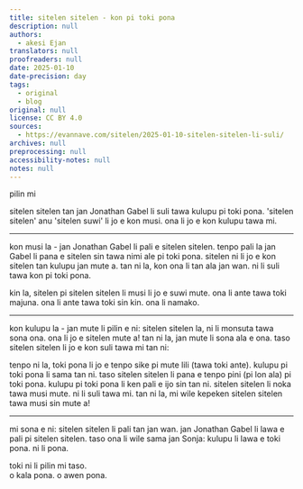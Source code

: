 ```yaml
---
title: sitelen sitelen - kon pi toki pona
description: null
authors:
  - akesi Ejan
translators: null
proofreaders: null
date: 2025-01-10
date-precision: day
tags:
  - original
  - blog
original: null
license: CC BY 4.0
sources:
  - https://evannave.com/sitelen/2025-01-10-sitelen-sitelen-li-suli/
archives: null
preprocessing: null
accessibility-notes: null
notes: null
---
```


pilin mi

sitelen sitelen tan jan Jonathan Gabel li suli tawa kulupu pi toki pona. 'sitelen sitelen' anu 'sitelen suwi' li jo e kon musi. ona li jo e kon kulupu tawa mi.

---

kon musi la - jan Jonathan Gabel li pali e sitelen sitelen. tenpo pali la jan Gabel li pana e sitelen sin tawa nimi ale pi toki pona. sitelen ni li jo e kon sitelen tan kulupu jan mute a. tan ni la, kon ona li tan ala jan wan. ni li suli tawa kon pi toki pona.

kin la, sitelen pi sitelen sitelen li musi li jo e suwi mute. ona li ante tawa toki majuna. ona li ante tawa toki sin kin. ona li namako.

---

kon kulupu la - jan mute li pilin e ni: sitelen sitelen la, ni li monsuta tawa sona ona. ona li jo e sitelen mute a! tan ni la, jan mute li sona ala e ona. taso sitelen sitelen li jo e kon suli tawa mi tan ni:

tenpo ni la, toki pona li jo e tenpo sike pi mute lili (tawa toki ante). kulupu pi toki pona li sama tan ni. taso sitelen sitelen li pana e tenpo pini (pi lon ala) pi toki pona. kulupu pi toki pona li ken pali e ijo sin tan ni. sitelen sitelen li noka tawa musi mute. ni li suli tawa mi. tan ni la, mi wile kepeken sitelen sitelen tawa musi sin mute a!

---

mi sona e ni: sitelen sitelen li pali tan jan wan. jan Jonathan Gabel li lawa e pali pi sitelen sitelen. taso ona li wile sama jan Sonja: kulupu li lawa e toki pona. ni li pona.

toki ni li pilin mi taso.  \
o kala pona. o awen pona.
